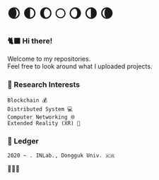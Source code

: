 # 🌒  🌓  🌔  🌕  🌖  🌗  🌘 
### 🐈‍⬛ Hi there! 
Welcome to my repositories.   
Feel free to look around what I uploaded projects.

### 🌟 Research Interests 

    Blockchain 💰     
    Distributed System 💻      
    Computer Networking 🌐   
    Extended Reality (XR) 🚀    

### 📜 Ledger 
    2020 ~ . INLab., Dongguk Univ. 🇰🇷
  
🧙🏻‍♂️



<!--
**docbull/docbull** is a ✨ _special_ ✨ repository because its `README.md` (this file) appears on your GitHub profile.

Here are some ideas to get you started:

- 🔭 I’m currently working on ...
- 🌱 I’m currently learning ...
- 👯 I’m looking to collaborate on ...
- 🤔 I’m looking for help with ...
- 💬 Ask me about ...
- 📫 How to reach me: ...
- 😄 Pronouns: ...
- ⚡ Fun fact: ...
-->
